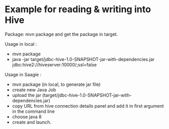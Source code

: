 Example for reading & writing into Hive
==================================

Package: mvn package and get the package in target.

Usage in local :

 - mvn package
 - java -jar target/jdbc-hive-1.0-SNAPSHOT-jar-with-dependencies.jar jdbc:hive2://hiveserver:10000/;ssl=false

Usage in Saagie :

 - mvn package (in local, to generate jar file)
 - create new Java Job
 - upload the jar (target/jdbc-hive-1.0-SNAPSHOT-jar-with-dependencies.jar)
 - copy URL from hive connection details panel and add it in first argument in the command line
 - choose java 8
 - create and launch.
